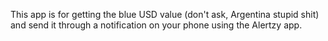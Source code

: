 This app is for getting the blue USD value (don't ask, Argentina stupid shit) and send it through a notification on your phone using the Alertzy app.
